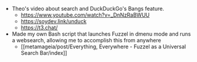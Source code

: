 - Theo's video about search and DuckDuckGo's Bangs feature.
	- https://www.youtube.com/watch?v=_DnNzRaBWUU
	- https://soydev.link/unduck
	- https://t3.chat/
- Made my own Bash script that launches Fuzzel in dmenu mode and runs a websearch, allowing me to accomplish this from anywhere
	- [[metamageia/post/Everything, Everywhere - Fuzzel as a Universal Search Bar/index]] 
